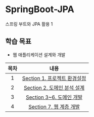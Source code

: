 # SpringBoot-JPA
스프링 부트와 JPA 활용 1 

## 학습 목표
- 웹 애플리케이션 설계와 개발

| 목차 | 내용 |
|:---:|:---:|
| 1 | [Section 1. 프로젝트 환경설정](https://koeyhk.tistory.com/19) |
| 2 | [Section 2. 도메인 분석 설계](https://koeyhk.tistory.com/21) |
| 3 | [Section 3~6. 도메인 개발](https://koeyhk.tistory.com/22) |
| 4 | [Section 7. 웹 계층 개발](https://koeyhk.tistory.com/23) |
